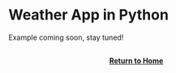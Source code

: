 # Weather App in Python

Example coming soon, stay tuned!

<h2></h2>
<p align="center">
  <a href="https://github.com/rlangc"><b>Return to Home</b></a>
